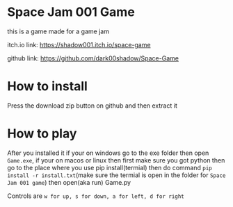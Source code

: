 # Space Jam 001 Game
 this is a game made for a game jam

itch.io link: https://shadow001.itch.io/space-game

github link: https://github.com/dark00shadow/Space-Game

# How to install
Press the download zip button on github and then extract it

# How to play
After you installed it if your on windows go to the exe folder then open `Game.exe`, if your on macos or linux then first make sure you got python then go to the place where you use pip install(termial) 
then do command `pip install -r install.txt`(make sure the termial is open in the folder for `Space Jam 001 game`) then open(aka run) Game.py

Controls are `w for up, s for down, a for left, d for right`




